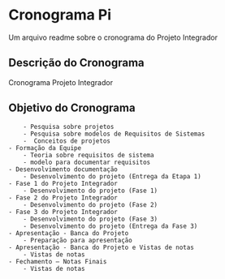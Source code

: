 # Cronograma Pi

  Um arquivo readme sobre o cronograma do Projeto Integrador

## Descrição do Cronograma

Cronograma Projeto Integrador 
## Objetivo do Cronograma
        - Pesquisa sobre projetos
        - Pesquisa sobre modelos de Requisitos de Sistemas
        -  Conceitos de projetos
    - Formação da Equipe 
        - Teoria sobre requisitos de sistema
        - modelo para documentar requisitos
    - Desenvolvimento documentação
        - Desenvolvimento do projeto (Entrega da Etapa 1)
    - Fase 1 do Projeto Integrador
        - Desenvolvimento do projeto (Fase 1)
    - Fase 2 do Projeto Integrador
        - Desenvolvimento do projeto (Fase 2)
    - Fase 3 do Projeto Integrador
        - Desenvolvimento do projeto (Fase 3)
        - Desenvolvimento do projeto (Entrega da Fase 3)
    - Apresentação - Banca do Projeto
        - Preparação para apresentação
    - Apresentação - Banca do Projeto e Vistas de notas
        - Vistas de notas
    - Fechamento – Notas Finais
        - Vistas de notas









        
